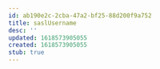```yaml
---
id: ab190e2c-2cba-47a2-bf25-88d200f9a752
title: saslUsername
desc: ''
updated: 1618573905055
created: 1618573905055
stub: true
---
```


